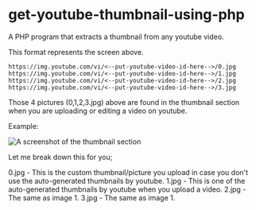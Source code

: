# get-youtube-thumbnail-using-php
A PHP program that extracts a thumbnail from any youtube video.



This format represents the screen above.

```
https://img.youtube.com/vi/<--put-youtube-video-id-here-->/0.jpg
https://img.youtube.com/vi/<--put-youtube-video-id-here-->/1.jpg
https://img.youtube.com/vi/<--put-youtube-video-id-here-->/2.jpg
https://img.youtube.com/vi/<--put-youtube-video-id-here-->/3.jpg

```

Those 4 pictures (0,1,2,3.jpg) above are found in the thumbnail section when you are uploading or editing a video on youtube.

Example:

![A screenshot of the thumbnail section]('Thumbnail_section.png')

Let me break down this for you;

0.jpg - This is the custom thumbnail/picture you upload in case you don't use the auto-generated thumbnails by youtube.
1.jpg - This is one of the auto-generated thumbnails by youtube when you upload a video.
2.jpg - The same as image 1.
3.jpg - The same as image 1.
